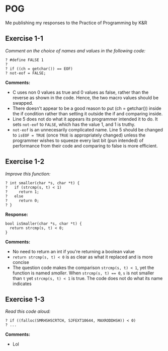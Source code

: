 # POG
Me publishing my responses to the Practice of Programming by K&amp;R

## Exercise 1-1
*Comment on the choice of names and values in the following code:*
```? #define TRUE 0
? #define FALSE 1
?
? if ((ch = getchar()) == EOF)
? not-eof = FALSE;
```
**Comments:** 
 * C uses non 0 values as true and 0 values as false, rather than the reverse as shown in the code. Hence, the two macro values should be swapped.
 * There doesn't appear to be a good reason to put (ch = getchar()) inside the if condition rather than setting it outside the if and comparing inside.
 * Line 5 does not do what it appears its programmer intended it to do. It sets `not-eof` to `FALSE`, which has the value 1, and 1 is truthy.
 * `not-eof` is an unnecesarily complicated name. Line 5 should be changed to `isEOF = TRUE` (once `TRUE` is appropriately changed) unless the programmer wishes to squeeze every last bit (pun intended) of performance from their code and comparing to false is more efficient.
## Exercise 1-2
*Improve this function:*
```
? int smaller(char *s, char *t) {
?   if (strcmp(s, t) < 1)
?     return 1;
?   else
?     return 0;
? }
```
**Response:** 

```
bool isSmaller(char *s, char *t) {
  return strcmp(s, t) < 0;
}
```
**Comments:**
 * No need to return an int if you're returning a boolean value
 * `return strcmp(s, t) < 0` is as clear as what it replaced and is more concise
 * The question code makes the comparison `strcmp(s, t) < 1`, yet the function is named *smaller*. When `strcmp(s, t) == 0`, `s` is not smaller than `t` yet `strcmp(s, t) < 1` is true. The code does not do what its name indicates

## Exercise 1-3
*Read this code aloud:*
```
? if ((falloc(SMRHSHSCRTCH, SJFEXT10644, MAXRODDHSH)) < 0)
? ...
```
**Comments:**
 * Lol
